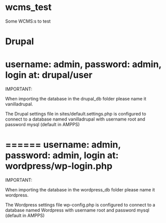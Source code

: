 wcms_test
=========

Some WCMS:s to test

Drupal
======
username: admin, password: admin, login at: drupal/user
======
IMPORTANT:

When importing the database in the drupal_db folder please name it vanilladrupal.

The Drupal settings file in sites/default.settings.php is
configured to connect to a database named vanilladrupal
with username root and password mysql (default in AMPPS)



======
username: admin, password: admin, login at: wordpress/wp-login.php
======
IMPORTANT:

When importing the database in the wordpress_db folder please name it wordpress.

The Wordpress settings file wp-config.php is
configured to connect to a database named Wordpress
with username root and password mysql (default in AMPPS)

